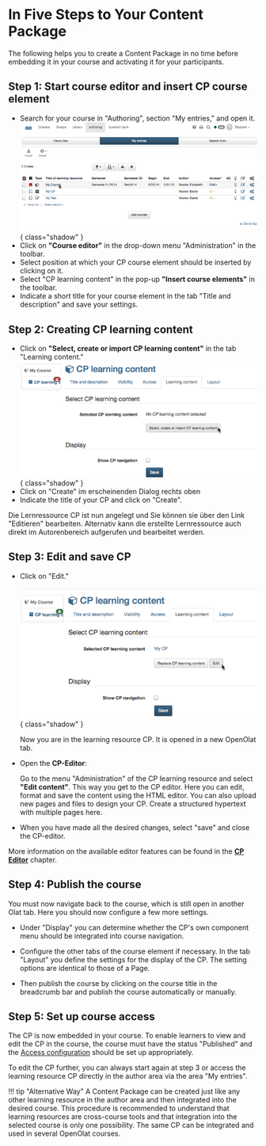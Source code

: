 # In Five Steps to Your Content Package

The following helps you to create a Content Package in no time before
embedding it in your course and activating it for your participants.

## Step 1: Start course editor and insert CP course element  

 - Search for your course in "Authoring", section "My entries," and open it.
![open-course](assets/opencourse.gif){ class="shadow" }
 - Click on **"Course editor"** in the drop-down menu "Administration" in the toolbar.  
 - Select position at which your CP course element should be inserted by clicking on it.  
 - Select "CP learning content" in the pop-up **"Insert course elements"** in the toolbar.  
 - Indicate a short title for your course element in the tab "Title and description" and save your settings.  
  
## Step 2: Creating CP learning content  

 - Click on **"Select, create or import CP learning content"** in the tab "Learning content."
![choose-content-package](assets/choosecp.gif){ class="shadow" }
 - Click on "Create" im erscheinenden Dialog rechts oben
 - Indicate the title of your CP and click on "Create".  
  
 Die Lernressource CP ist nun angelegt und Sie können sie über den Link "Editieren" bearbeiten. Alternativ kann die erstellte Lernressource auch direkt im Autorenbereich aufgerufen und bearbeitet werden. 

## Step 3: Edit and save CP  

 - Click on "Edit."
    
    ![edit-content-package](assets/editcp.gif){ class="shadow" }

     Now you are in the learning resource CP. It is opened in a new OpenOlat tab.

 - Open the **CP-Editor**:
 
    Go to the menu "Administration" of the CP learning resource and select **"Edit content"**. This way you get to the CP editor. Here you can edit, format and save the content using the HTML editor. You can also upload new pages and files to design your CP. Create a structured hypertext with multiple pages here.   
 
 - When you have made all the desired changes, select "save" and close the CP-editor. 

More information on the available editor features can be found in the **[CP Editor](../learningresources/CP_Editor.md)** chapter.

## Step 4: Publish the course

You must now navigate back to the course, which is still open in another Olat tab. Here you should now configure a few more settings.

- Under "Display" you can determine whether the CP's own component menu should be integrated into course navigation.

- Configure the other tabs of the course element if necessary.
In the tab "Layout" you define the settings for the display of the CP. The setting options are identical to those of a Page.

- Then publish the course by clicking on the course title in the breadcrumb bar and publish the course automatically or manually.   

## Step 5: Set up course access   

The CP is now embedded in your course. 
To enable learners to view and edit the CP in the course, the course must have the status "Published" and the [Access configuration](../learningresources/Access_configuration.md) should be set up appropriately.

To edit the CP further, you can always start again at step 3 or access the learning resource CP directly in the author area via the area "My entries".



!!! tip "Alternative Way"
    A Content Package can be created just like any other learning resource in the author area and then integrated into the desired course. This procedure is recommended to understand that learning resources are cross-course tools and that integration into the selected course is only one possibility. The same CP can be integrated and used in several OpenOlat courses.
